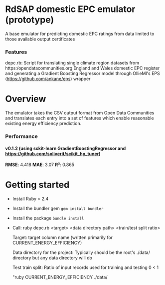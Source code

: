# RdSAP domestic EPC emulator (prototype)
A base emulator for predicting domestic EPC ratings from data limited to those available output certificates

### Features
depc.rb: Script for translating single climate region datasets from https:/opendatacommunities.org England and Wales domestic EPC register and generating a Gradient Boosting Regressor model through OllieMl's EPS (https://github.com/ankane/eps) wrapper

# Overview
The emulator takes the CSV output format from Open Data Communities and translates each entry into a set of features which enable reasonable existing energy efficiency prediction.

### Performance

#### v0.1.2 (using sckit-learn GradientBoostingRegressor and https://github.com/soliverit/scikit_hp_tuner)

  **RMSE**: 4.418 **MAE**:  3.07  **R²**:   0.865

# Getting started

- Install Ruby > 2.4
- Install the bundler gem `gem install bundler`
- Install the package `bundle install`

- Call: ruby depc.rb \<target\> \<data directory path\> \<train/test split ratio\>
  
    Target:                         target column name (written primarily for CURRENT_ENERGY_EFFICIENCY)
  
    Data directory for the project: Typically should be the root's ./data/ directory but any data directory will do
    
    Test train split:               Ratio of input records used for training and testing 0 < 1
  
    "ruby CURRENT_ENERGY_EFFICIENCY ./data/
